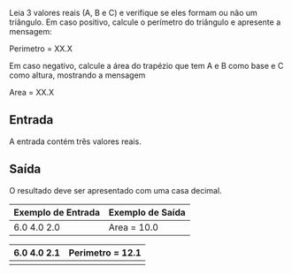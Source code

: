Leia 3 valores reais (A, B e C) e verifique se eles formam ou não um  triângulo. Em caso positivo, calcule o perímetro do triângulo e  apresente a mensagem:


 Perimetro = XX.X


 Em caso negativo, calcule a área do trapézio que tem A e B como base e C como altura, mostrando a mensagem


 Area = XX.X

## Entrada

A entrada contém três valores reais.

## Saída

O resultado deve ser apresentado com uma casa decimal.

 

| Exemplo de Entrada | Exemplo de Saída |
| ------------------ | ---------------- |
| 6.0 4.0 2.0        | Area = 10.0      |

| 6.0 4.0 2.1 | Perimetro = 12.1 |
| ----------- | ---------------- |
|             |                  |